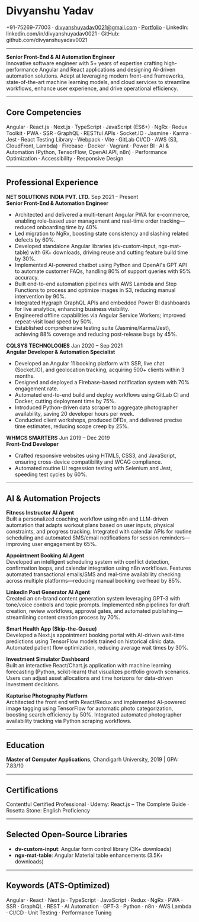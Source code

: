 # Divyanshu Yadav  
+91-75269-77003 · divyanshuyadav0021@gmail.com · [Portfolio](https://portfolio-git-main-divyanshu21196s-projects.vercel.app) · LinkedIn: linkedin.com/in/divyanshuyadav0021 · GitHub: github.com/divyanshuyadav0021  

---

**Senior Front-End & AI Automation Engineer**  
Innovative software engineer with 5+ years of expertise crafting high-performance Angular and React applications and designing AI-driven automation solutions. Adept at leveraging modern front-end frameworks, state-of-the-art machine learning models, and cloud services to streamline workflows, enhance user experience, and drive operational efficiency.

---

## Core Competencies  
Angular · React.js · Next.js · TypeScript · JavaScript (ES6+) · NgRx · Redux Toolkit · PWA · SSR · GraphQL · RESTful APIs · Socket.IO · Jasmine · Karma · Jest · React Testing Library · Webpack · Vite · GitLab CI/CD · AWS (S3, CloudFront, Lambda) · Firebase · Docker · Vagrant · Power BI · AI & Automation (Python, TensorFlow, OpenAI API, n8n) · Performance Optimization · Accessibility · Responsive Design

---

## Professional Experience  

**NET SOLUTIONS INDIA PVT. LTD.** Sep 2021 – Present  
**Senior Front-End & Automation Engineer**  
- Architected and delivered a multi-tenant Angular PWA for e-commerce, enabling role-based user management and real-time order tracking—reduced onboarding time by 40%.  
- Led migration to NgRx, boosting state consistency and slashing related defects by 60%.  
- Developed standalone Angular libraries (dv-custom-input, ngx-mat-table) with 6K+ downloads, driving reuse and cutting feature build time by 30%.  
- Implemented AI-powered chatbot using Python and OpenAI's GPT API to automate customer FAQs, handling 80% of support queries with 95% accuracy.  
- Built end-to-end automation pipelines with AWS Lambda and Step Functions to process and optimize images in S3, reducing manual intervention by 90%.  
- Integrated Hygraph GraphQL APIs and embedded Power BI dashboards for live analytics, enhancing business visibility.  
- Engineered offline capabilities via Angular Service Workers; improved repeat-visit load speed by 50%.  
- Established comprehensive testing suite (Jasmine/Karma/Jest), achieving 88% coverage and reducing post-release bugs by 45%.

**CQLSYS TECHNOLOGIES** Jan 2020 – Sep 2021  
**Angular Developer & Automation Specialist**  
- Developed an Angular 11 booking platform with SSR, live chat (Socket.IO), and geolocation tracking, acquiring 500+ clients within 3 months.  
- Designed and deployed a Firebase-based notification system with 70% engagement rate.  
- Automated end-to-end build and deploy workflows using GitLab CI and Docker, cutting deployment time by 75%.  
- Introduced Python-driven data scraper to aggregate photographer availability, saving 20 developer hours per week.  
- Conducted client workshops, produced DFDs, and delivered precise time estimates, reducing scope creep by 25%.

**WHMCS SMARTERS** Jun 2019 – Dec 2019  
**Front-End Developer**  
- Crafted responsive websites using HTML5, CSS3, and JavaScript, ensuring cross-device compatibility and WCAG compliance.  
- Automated routine UI regression testing with Selenium and Jest, speeding test cycles by 60%.

---

## AI & Automation Projects  

**Fitness Instructor AI Agent**  
Built a personalized coaching workflow using n8n and LLM-driven automation that adapts workout plans based on user inputs, physical constraints, and progress tracking. Integrated with calendar APIs for routine scheduling and automated SMS/email notifications for session reminders—improving user engagement by 65%.

**Appointment Booking AI Agent**  
Developed an intelligent scheduling system with conflict detection, confirmation loops, and calendar integration using n8n workflows. Features automated transactional emails/SMS and real-time availability checking across multiple platforms—reducing manual booking overhead by 85%.

**LinkedIn Post Generator AI Agent**  
Created an on-brand content generation system leveraging GPT-3 with tone/voice controls and topic prompts. Implemented n8n pipelines for draft creation, review workflows, approval gates, and automated publishing—streamlining content creation process by 70%.

**Smart Health App (Skip-the-Queue)**  
Developed a Next.js appointment booking portal with AI-driven wait-time predictions using TensorFlow models trained on historical clinic data. Automated patient flow optimization, reducing average wait times by 30%.

**Investment Simulator Dashboard**  
Built an interactive React/Chart.js application with machine learning forecasting (Python, scikit-learn) that visualizes portfolio growth scenarios. Users can adjust asset allocations and time horizons for data-driven investment decisions.

**Kapturise Photography Platform**  
Architected the front end with React/Redux and implemented AI-powered image tagging using TensorFlow for automatic photo categorization, boosting search efficiency by 50%. Integrated automated photographer availability tracking via Python scraping workflows.

---

## Education  
**Master of Computer Applications**, Chandigarh University, 2019 | GPA: 7.83/10  

---

## Certifications  
Contentful Certified Professional · Udemy: React.js – The Complete Guide · Rosetta Stone: English Proficiency  

---

## Selected Open-Source Libraries  
- **dv-custom-input**: Angular form control library (3K+ downloads)  
- **ngx-mat-table**: Angular Material table enhancements (3.5K+ downloads)  

---

## Keywords (ATS-Optimized)  
Angular · React · Next.js · TypeScript · JavaScript · Redux · NgRx · PWA · SSR · GraphQL · REST · AI Automation · GPT-3 · Python · n8n · AWS Lambda · CI/CD · Unit Testing · Performance Tuning